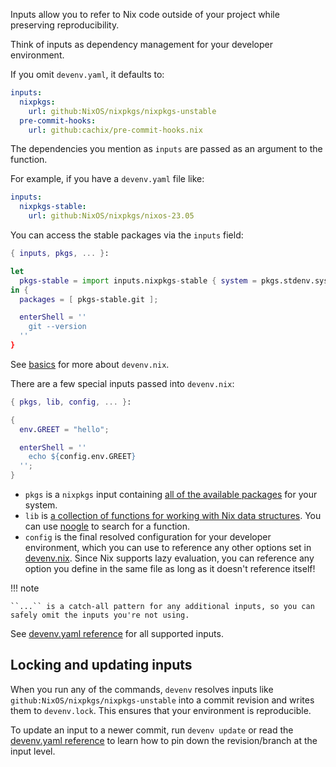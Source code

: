 Inputs allow you to refer to Nix code outside of your project
while preserving reproducibility.

Think of inputs as dependency management for your developer environment.

If you omit `devenv.yaml`, it defaults to:

```yaml title="devenv.yaml"
inputs:
  nixpkgs:
    url: github:NixOS/nixpkgs/nixpkgs-unstable
  pre-commit-hooks:
    url: github:cachix/pre-commit-hooks.nix
```

The dependencies you mention as `inputs` are passed as an argument to the function.

For example, if you have a `devenv.yaml` file like:

```yaml title="devenv.yaml"
inputs:
  nixpkgs-stable:
    url: github:NixOS/nixpkgs/nixos-23.05
```

You can access the stable packages via the `inputs` field:

```nix title="devenv.nix"
{ inputs, pkgs, ... }:

let
  pkgs-stable = import inputs.nixpkgs-stable { system = pkgs.stdenv.system; };
in {
  packages = [ pkgs-stable.git ];

  enterShell = ''
    git --version
  ''
}
```

See [basics](basics.md) for more about `devenv.nix`.

There are a few special inputs passed into `devenv.nix`:

```nix title="devenv.nix"
{ pkgs, lib, config, ... }:

{
  env.GREET = "hello";

  enterShell = ''
    echo ${config.env.GREET}
  '';
}
```

- `pkgs` is a `nixpkgs` input containing [all of the available packages](./packages.md#searching) for your system.
- `lib` is [a collection of functions for working with Nix data structures](https://nixos.org/manual/nixpkgs/stable/#sec-functions-library). You can use [noogle](https://noogle.dev/) to search for a function.
- `config` is the final resolved configuration for your developer environment, which you can use to reference any other options set in [devenv.nix](./reference/options.md). 
   Since Nix supports lazy evaluation, you can reference any option you define in the same file as long as it doesn't reference itself!

!!! note

    ``...`` is a catch-all pattern for any additional inputs, so you can safely omit the inputs you're not using.

See [devenv.yaml reference](reference/yaml-options.md#inputs) for all supported inputs.

## Locking and updating inputs

When you run any of the commands, `devenv` resolves inputs like `github:NixOS/nixpkgs/nixpkgs-unstable` into a commit revision and writes them to `devenv.lock`. This ensures that your environment is reproducible.

To update an input to a newer commit, run `devenv update` or read the [devenv.yaml reference](reference/yaml-options.md#inputs) to learn how to pin down the revision/branch at the input level.
